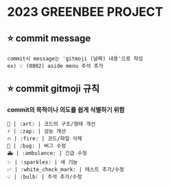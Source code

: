 # 2023 GREENBEE PROJECT

## ⭐️ commit message

```
commit시 message는 'gitmoji (날짜) 내용'으로 작성
ex) 💡 (0802) aside menu 주석 추가
```

## ⭐️ commit gitmoji 규칙

**commit의 목적이나 의도를 쉽게 식별하기 위함**

```
🎨 | :art: | 코드의 구조/형태 개선
⚡️ | :zap: | 성능 개선
🔥 | :fire: | 코드/파일 삭제
🐛 | :bug: | 버그 수정
🚑 | :ambulance: | 긴급 수정
✨ | :sparkles: | 새 기능
✅ | :white_check_mark: | 테스트 추가/수정
💡 | :bulb: | 주석 추가/수정

```